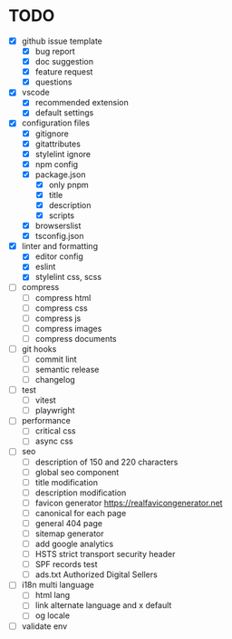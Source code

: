 # TODO

- [x] github issue template
  - [x] bug report
  - [x] doc suggestion
  - [x] feature request
  - [x] questions

- [x] vscode
  - [x] recommended extension
  - [x] default settings

- [x] configuration files
  - [x] gitignore
  - [x] gitattributes
  - [x] stylelint ignore
  - [x] npm config
  - [x] package.json
    - [x] only pnpm
    - [x] title
    - [x] description
    - [x] scripts
  - [x] browserslist
  - [x] tsconfig.json

- [x] linter and formatting
  - [x] editor config
  - [x] eslint
  - [x] stylelint css, scss

- [ ] compress
  - [ ] compress html
  - [ ] compress css
  - [ ] compress js
  - [ ] compress images
  - [ ] compress documents

- [ ] git hooks
  - [ ] commit lint
  - [ ] semantic release
  - [ ] changelog

- [ ] test
  - [ ] vitest
  - [ ] playwright

- [ ] performance
  - [ ] critical css
  - [ ] async css

- [ ] seo
  - [ ] description of 150 and 220 characters
  - [ ] global seo component
  - [ ] title modification
  - [ ] description modification
  - [ ] favicon generator <https://realfavicongenerator.net>
  - [ ] canonical for each page
  - [ ] general 404 page
  - [ ] sitemap generator
  - [ ] add google analytics
  - [ ] HSTS strict transport security header
  - [ ] SPF records test
  - [ ] ads.txt Authorized Digital Sellers

- [ ] i18n multi language
  - [ ] html lang
  - [ ] link alternate language and x default
  - [ ] og locale

- [ ] validate env
